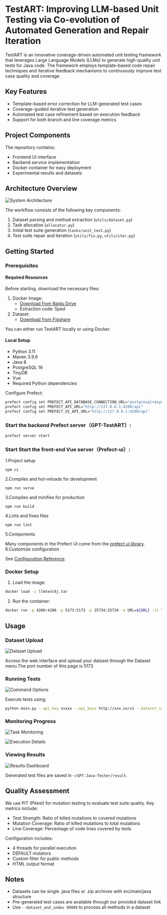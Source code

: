 # TestART:  Improving LLM-based Unit Testing via Co-evolution of Automated Generation and Repair Iteration

TestART is an innovative coverage-driven automated unit testing framework that leverages Large Language Models (LLMs) to generate high-quality unit tests for Java code. The framework employs template-based code repair techniques and iterative feedback mechanisms to continuously improve test case quality and coverage.

## Key Features

- Template-based error correction for LLM-generated test cases
- Coverage-guided iterative test generation
- Automated test case refinement based on execution feedback
- Support for both branch and line coverage metrics

## Project Components

The repository contains:

- Frontend UI interface
- Backend service implementation
- Docker container for easy deployment
- Experimental results and datasets

## Architecture Overview

![System Architecture](https://github.com/user-attachments/assets/6db7490e-36d6-458e-a470-618f8e046428)

The workflow consists of the following key components:

1. Dataset parsing and method extraction (`utils/dataset.py`)
2. Task allocation (`allocator.py`)
3. Initial test suite generation (`tasks/unit_test.py`)
4. Test suite repair and iteration (`utils/fix.py`, `utils/iter.py`)

## Getting Started

### Prerequisites

#### Required Resources

Before starting, download the necessary files:

1. Docker Image:
   - [Download from Baidu Drive](https://pan.baidu.com/s/1IaFf4PswM2OmHQhx_jHM-Q?pwd=5ped)
   - Extraction code: 5ped
2. Dataset:
   - [Download from Figshare](https://figshare.com/s/a1b085fb84d684dc2d1c)

You can either run TestART locally or using Docker.

#### Local Setup

- Python 3.11
- Maven 3.9.6
- Java 8
- PostgreSQL 16
- TinyDB
- Vue
- Required Python dependencies

Configure Prefect:

```bash
prefect config set PREFECT_API_DATABASE_CONNECTION_URL="postgresql+asyncpg://postgres:yourPassWord@localhost:5432/prefect"
prefect config set PREFECT_API_URL="http://127.0.0.1:4200/api"
prefect config set PREFECT_UI_API_URL="http://127.0.0.1:4200/api"
```

### Start the backend Prefect server（GPT-TestART）:

```bash
prefect server start
```

### Start Start the front-end Vue server（Prefect-ui）:

 1.Project setup

```
npm ci
```

2.Compiles and hot-reloads for development

```
npm run serve
```

3.Compiles and minifies for production

```
npm run build
```

4.Lints and fixes files

```
npm run lint
```
5.Components

Many components in the Prefect UI come from the [prefect ui library](https://github.com/PrefectHQ/prefect-ui-library).  
6.Customize configuration

See [Configuration Reference](https://cli.vuejs.org/config/).


### Docker Setup

1. Load the image:

```bash
docker load -i llmtest4j.tar
```

2. Run the container:

```bash
docker run -p 4200:4200 -p 5173:5173 -p 25734:25734 -e URL=${URL} -it llmtest4j:1.0
```

## Usage

### Dataset Upload

![Dataset Upload](https://github.com/user-attachments/assets/711d6e77-7bed-4105-9c71-6cb778b30107)


Access the web interface and upload your dataset through the Dataset menu.The port number of this page is 5173

### Running Tests

![Command Options](https://github.com/user-attachments/assets/e1d6419d-0d4e-4b6f-9b2b-bc92744cd600)

Execute tests using:

```bash
python main.py --api_key xxxxx --api_base http://xxx.xx/v1 --dataset_name dat --dataset_start_index 0 --dataset_end_index 1
```

### Monitoring Progress

![Task Monitoring](https://github.com/user-attachments/assets/96fdd35f-a5d8-4fb5-b2c1-6681c033fad4)

![Execution Details](https://github.com/user-attachments/assets/673e0f0a-721f-4e58-812c-52df287dfcbe)


### Viewing Results

![Results Dashboard](https://github.com/user-attachments/assets/f14195f2-33ab-4449-b970-412b23071227)


Generated test files are saved in `~/GPT-Java-Tester/result`.

## Quality Assessment

We use PIT (Pitest) for mutation testing to evaluate test suite quality. Key metrics include:

- Test Strength: Ratio of killed mutations to covered mutations
- Mutation Coverage: Ratio of killed mutations to total mutations
- Line Coverage: Percentage of code lines covered by tests

Configuration includes:

- 4 threads for parallel execution
- DEFAULT mutators
- Custom filter for public methods
- HTML output format

## Notes

- Datasets can be single .java files or .zip archives with src/main/java structure
- Pre-generated test cases are available through our provided dataset link
- Use `--dataset_end_index 99999` to process all methods in a dataset
